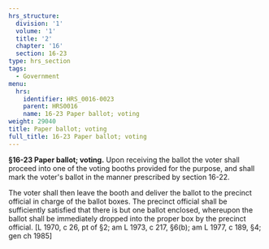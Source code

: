 ```yaml
---
hrs_structure:
  division: '1'
  volume: '1'
  title: '2'
  chapter: '16'
  section: 16-23
type: hrs_section
tags:
  - Government
menu:
  hrs:
    identifier: HRS_0016-0023
    parent: HRS0016
    name: 16-23 Paper ballot; voting
weight: 29040
title: Paper ballot; voting
full_title: 16-23 Paper ballot; voting
---
```

**§16-23 Paper ballot; voting.** Upon receiving the ballot the voter shall proceed into one of the voting booths provided for the purpose, and shall mark the voter's ballot in the manner prescribed by section 16-22.

The voter shall then leave the booth and deliver the ballot to the precinct official in charge of the ballot boxes. The precinct official shall be sufficiently satisfied that there is but one ballot enclosed, whereupon the ballot shall be immediately dropped into the proper box by the precinct official. [L 1970, c 26, pt of §2; am L 1973, c 217, §6(b); am L 1977, c 189, §4; gen ch 1985]